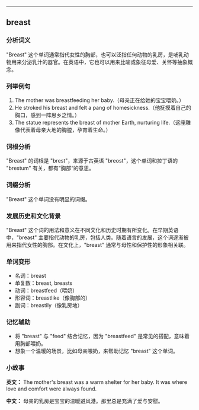 
---------------
## breast
### 分析词义
"Breast" 这个单词通常指代女性的胸部，也可以泛指任何动物的乳房，是哺乳动物用来分泌乳汁的器官。在英语中，它也可以用来比喻或象征母爱、关怀等抽象概念。

### 列举例句
1. The mother was breastfeeding her baby.（母亲正在给她的宝宝喂奶。）
2. He stroked his breast and felt a pang of homesickness.（他抚摸着自己的胸口，感到一阵思乡之情。）
3. The statue represents the breast of mother Earth, nurturing life.（这座雕像代表着母亲大地的胸膛，孕育着生命。）

### 词根分析
"Breast" 的词根是 "brest"，来源于古英语 "breost"，这个单词和拉丁语的 "brestum" 有关，都有“胸部”的意思。

### 词缀分析
"Breast" 这个单词没有明显的词缀。

### 发展历史和文化背景
"Breast" 这个词的用法和意义在不同文化和历史时期有所变化。在早期英语中，"breast" 主要指代动物的乳房，包括人类。随着语言的发展，这个词逐渐被用来指代女性的胸部。在文化上，"breast" 通常与母性和保护性的形象相关联。

### 单词变形
- 名词：breast
- 单复数：breast, breasts
- 动词：breastfeed（喂奶）
- 形容词：breastlike（像胸部的）
- 副词：breastily（像乳房地）

### 记忆辅助
- 将 "breast" 与 "feed" 结合记忆，因为 "breastfeed" 是常见的搭配，意味着用胸部喂奶。
- 想象一个温暖的场景，比如母亲喂奶，来帮助记忆 "breast" 这个单词。

### 小故事
**英文：** 
The mother's breast was a warm shelter for her baby. It was where love and comfort were always found.

**中文：**
母亲的乳房是宝宝的温暖避风港。那里总是充满了爱与安慰。

